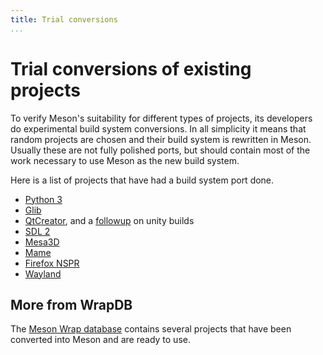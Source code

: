 ```yaml
---
title: Trial conversions
...
```


# Trial conversions of existing projects

To verify Meson's suitability for different types of projects, its developers do experimental build system conversions. In all simplicity it means that random projects are chosen and their build system is rewritten in Meson. Usually these are not fully polished ports, but should contain most of the work necessary to use Meson as the new build system.

Here is a list of projects that have had a build system port done.

* [Python 3](https://mail.python.org/pipermail/python-dev/2013-June/126748.html)
* [Glib](https://mail.gnome.org/archives/gtk-devel-list/2013-August/msg00001.html)
* [QtCreator](http://lists.qt-project.org/pipermail/qt-creator/2014-May/003584.html), and a [followup](http://lists.qt-project.org/pipermail/qt-creator/2014-May/003598.html) on unity builds
* [SDL 2](http://forums.libsdl.org/viewtopic.php?t=10093&sid=8cf1d6c83d4d73fe6cfbb7cbb16b3d28)
* [Mesa3D](http://lists.freedesktop.org/archives/mesa-dev/2014-July/064160.html)
* [Mame](http://www.mameworld.info/ubbthreads/showthreaded.php?Cat=&Number=332119&page=0&view=expanded&sb=5&o=&fpart=1&vc=1)
* [Firefox NSPR](https://groups.google.com/forum/#!topic/mozilla.dev.builds/daS3DK2F1MQ)
* [Wayland](http://lists.freedesktop.org/archives/wayland-devel/2015-February/020124.html)

## More from WrapDB

The [Meson Wrap database](http://wrapdb.mesonbuild.com) contains several projects that have been converted into Meson and are ready to use.
